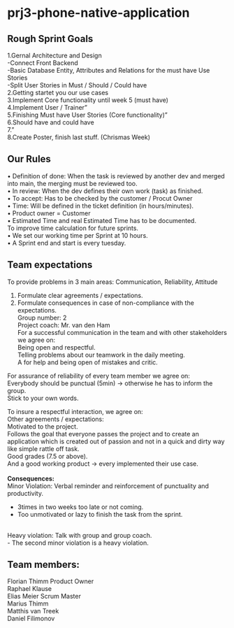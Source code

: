 # prj3-phone-native-application

## **Rough Sprint Goals**
1.Gernal Architecture and Design <br>
-Connect Front Backend<br>
-Basic Database Entity, Attributes and Relations for the must have Use Stories<br>
-Split User Stories in Must / Should / Could have<br>
2.Getting startet you our use cases<br>
3.Implement Core functionality until week 5 (must have)<br>
4.Implement User / Trainer”<br>
5.Finishing Must have User Stories (Core functionality)”<br>
6.Should have and could have<br>
7.”<br>
8.Create Poster, finish last stuff. (Chrismas Week)<br>

## **Our Rules**
•	Definition of done: When the task is reviewed by another dev and merged into main, the merging must be reviewed too.<br>
•	In review: When the dev defines their own work (task) as finished.<br>
•	To accept: Has to be checked by the customer / Procut Owner<br>
•	Time: Will be defined in the ticket definition (in hours/minutes).<br>
•	Product owner = Customer<br>
•	Estimated Time and real Estimated Time has to be documented.<br>
To improve time calculation for future sprints.<br>
•	We set our working time per Sprint at 10 hours.<br>
• A Sprint end and start is every tuesday.<br>

## **Team expectations**

To provide problems in 3 main areas: Communication, Reliability, Attitude<br>
1.	Formulate clear agreements / expectations.<br>
2.	Formulate consequences in case of non-compliance with the expectations.<br>
Group number: 2<br>
Project coach: Mr. van den Ham<br>
For a successful communication in the team and with other stakeholders we agree on:<br>
Being open and respectful.<br>
Telling problems about our teamwork in the daily meeting.<br>
A for help and being open of mistakes and critic.<br>
 
For assurance of reliability of every team member we agree on:<br>
Everybody should be punctual (5min) -> otherwise he has to inform the group.<br>
Stick to your own words.<br>

To insure a respectful interaction, we agree on:<br>
Other agreements / expectations:<br>
Motivated to the project.<br>
Follows the goal that everyone passes the project and to create an application which is created out of passion and not in a quick and dirty way like simple rattle off task.<br>
Good grades (7.5 or above). <br>
And a good working product -> every implemented their use case.<br>
<br>
**Consequences:**<br>
Minor Violation: Verbal reminder and reinforcement of punctuality and productivity.<br>
- 3times in two weeks too late or not coming.<br>
- Too unmotivated or lazy to finish the task from the sprint.<br>
<br>
Heavy violation: Talk with group and group coach.<br>
- The second minor violation is a heavy violation.<br>

  
## **Team members:**
Florian Thimm Product Owner<br>
Raphael Klause<br>
Elias Meier Scrum Master<br>
Marius Thimm<br>
Matthis van Treek<br>
Daniel Filimonov<br>
